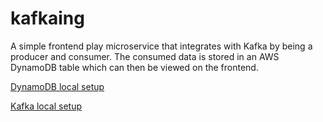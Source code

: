 # kafkaing

A simple frontend play microservice that integrates with Kafka by being a producer and consumer. 
The consumed data is stored in an AWS DynamoDB table which can then be viewed on the frontend.

[DynamoDB local setup](https://docs.aws.amazon.com/amazondynamodb/latest/developerguide/DynamoDBLocal.html)

[Kafka local setup](https://kafka.apache.org/quickstart)